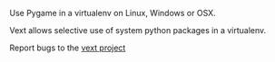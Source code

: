 Use Pygame in a virtualenv on Linux, Windows or OSX.

Vext allows selective use of system python packages in a virtualenv.

Report bugs to the [vext project](//github.com/stuaxo/vext/issues)


